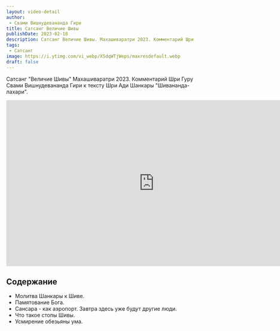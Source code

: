 ```yaml
---
layout: video-detail
author:
 - Свами Вишнудевананда Гири
title: Сатсанг Величие Шивы
publishDate: 2023-02-18
description: Сатсанг Величие Шивы. Махашиваратри 2023. Комментарий Шри Гуру Свами Вишнудевананда Гири к тексту Шри Ади Шанкары "Шивананда-лахари".
tags: 
 - Сатсанг
image: https://i.ytimg.com/vi_webp/XSdqWTjWeps/maxresdefault.webp
draft: false
---
```


 Сатсанг "Величие Шивы"
Махашиваратри 2023. Комментарий Шри Гуру Свами Вишнудевананда Гири к тексту Шри Ади Шанкары "Шивананда-лахари".

<iframe width="790" height="444" src="https://www.youtube.com/embed/XSdqWTjWeps" frameborder="0" allowfullscreen=""></iframe> 

## Содержание
- Молитва Шанкары к Шиве.
- Памятование Бога.
- Сансара - как аэропорт. Завтра здесь уже будут другие люди.
- Что такое стопы Шивы.
- Усмирение обезьяны ума.
